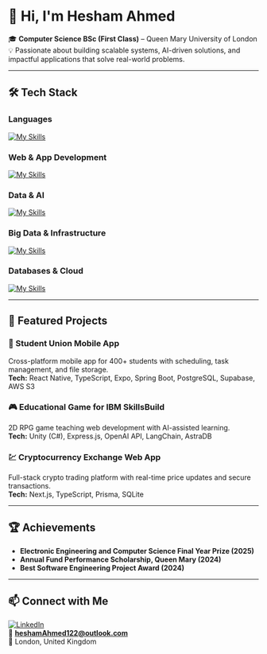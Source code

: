 # 👋 Hi, I'm Hesham Ahmed  

🎓 **Computer Science BSc (First Class)** – Queen Mary University of London  
💡 Passionate about building scalable systems, AI-driven solutions, and impactful applications that solve real-world problems.  

---

## 🛠 Tech Stack  

### **Languages**  
[![My Skills](https://skillicons.dev/icons?i=python,java,cs,php,r,typescript,javascript)](https://skillicons.dev)  

### **Web & App Development**  
[![My Skills](https://skillicons.dev/icons?i=react,reactnative,nextjs,nodejs,nestjs,express,spring,typescript,javascript)](https://skillicons.dev)  

### **Data & AI**  
[![My Skills](https://skillicons.dev/icons?i=pytorch,tensorflow,java,python)](https://skillicons.dev)  

### **Big Data & Infrastructure**  
[![My Skills](https://skillicons.dev/icons?i=spark,hadoop,docker,git)](https://skillicons.dev)  

### **Databases & Cloud**  
[![My Skills](https://skillicons.dev/icons?i=postgres,supabase,sqlite,aws,gcp)](https://skillicons.dev)  

---

## 📂 Featured Projects  

### **📱 Student Union Mobile App**  
Cross-platform mobile app for 400+ students with scheduling, task management, and file storage.  
**Tech:** React Native, TypeScript, Expo, Spring Boot, PostgreSQL, Supabase, AWS S3  

### **🎮 Educational Game for IBM SkillsBuild**  
2D RPG game teaching web development with AI-assisted learning.  
**Tech:** Unity (C#), Express.js, OpenAI API, LangChain, AstraDB  

### **💹 Cryptocurrency Exchange Web App**  
Full-stack crypto trading platform with real-time price updates and secure transactions.  
**Tech:** Next.js, TypeScript, Prisma, SQLite  

---

## 🏆 Achievements  
- **Electronic Engineering and Computer Science Final Year Prize (2025)**  
- **Annual Fund Performance Scholarship, Queen Mary (2024)**  
- **Best Software Engineering Project Award (2024)**  

---

## 📫 Connect with Me  
[![LinkedIn](https://img.shields.io/badge/LinkedIn-0A66C2?style=flat&logo=linkedin&logoColor=white)](https://www.linkedin.com/in/hesham-ahmed-223123259/)  
📧 **heshamAhmed122@outlook.com**  
📍 London, United Kingdom  
